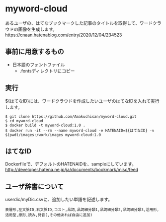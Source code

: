 # myword-cloud

あるユーザの、はてなブックマークした記事のタイトルを取得して、ワードクラウドの画像を生成します。
https://cnaan.hatenablog.com/entry/2020/12/04/234523

## 事前に用意するもの

- 日本語のフォントファイル
  - .fontsディレクトリにコピー

## 実行

${はてなID}には、ワードクラウドを作成したいユーザのはてなIDを入れて実行します。

```
$ git clone https://github.com/Amakuchisan/myword-cloud.git
$ cd myword-cloud
$ docker build -t myword-cloud:1.0 .
$ docker run -it --rm --name myword-cloud -e HATENAID=${はてなID} -v $(pwd)/images:/work/images myword-cloud:1.0
```

## はてなID

Dockerfileで、デフォルトのHATENAIDを、sampleにしています。
http://developer.hatena.ne.jp/ja/documents/bookmark/misc/feed

## ユーザ辞書について

userdic/myDic.csvに、追加したい単語を記述します。
```
表層形,左文脈ID,右文脈ID,コスト,品詞,品詞細分類1,品詞細分類2,品詞細分類3,活用形,活用型,原形,読み,発音(,その他あれば自由に追加)
```
